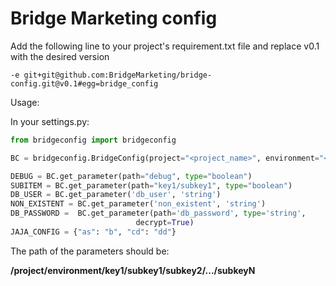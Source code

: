 Bridge Marketing config
=======================

Add the following line to your project's requirement.txt file and replace v0.1
with the desired version

```
-e git+git@github.com:BridgeMarketing/bridge-config.git@v0.1#egg=bridge_config
```


Usage:

In your settings.py:

```python
from bridgeconfig import bridgeconfig

BC = bridgeconfig.BridgeConfig(project="<project_name>", environment="<environment>")

DEBUG = BC.get_parameter(path="debug", type="boolean")
SUBITEM = BC.get_parameter(path="key1/subkey1", type="boolean")
DB_USER = BC.get_parameter('db_user', 'string')
NON_EXISTENT = BC.get_parameter('non_existent', 'string')
DB_PASSWORD =  BC.get_parameter(path='db_password', type='string', 
                            decrypt=True)
JAJA_CONFIG = {"as": "b", "cd": "dd"}
```

The path of the parameters should be:

**/project/environment/key1/subkey1/subkey2/.../subkeyN**
